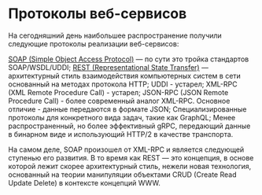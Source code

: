 # Протоколы веб-сервисов

На сегодняшний день наибольшее распространение получили следующие протоколы реализации веб-сервисов:

[SOAP (Simple Object Access Protocol)](./SOAP.md) — по сути это тройка стандартов SOAP/WSDL/UDDI;
[REST (Representational State Transfer)](./REST.md) — архитектурный стиль взаимодействия компьютерных систем в сети основанный на методах протокола HTTP;
UDDI - устарел;
XML-RPC (XML Remote Procedure Call) - устарел;
JSON-RPC (JSON Remote Procedure Call) - более современный аналог XML-RPC. Основное отличие - данные передаются в формате JSON;
Специализированные протоколы для конкретного вида задач, такие как GraphQL;
Менее распространенный, но более эффективный gRPC, передающий данные в бинарном виде и использующий HTTP/2 в качестве транспорта.

На самом деле, SOAP произошел от XML-RPC и является следующей ступенью его развития. В то время как REST — это концепция, в основе которой лежит скорее архитектурный стиль, нежели новая технология, основанный на теории манипуляции объектами CRUD (Create Read Update Delete) в контексте концепций WWW.
